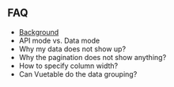 ## FAQ
- [Background](Background)
- API mode vs. Data mode
- Why my data does not show up? 
- Why the pagination does not show anything? 
- How to specify column width?
- Can Vuetable do the data grouping?
